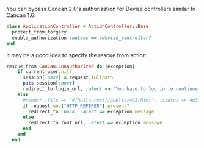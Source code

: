 You can bypass Cancan 2.0's authorization for Devise controllers similar to Cancan 1.6:

```ruby
class ApplicationController < ActionController::Base
  protect_from_forgery
  enable_authorization :unless => :devise_controller?
end
```

It may be a good idea to specify the rescue from action:

```ruby
rescue_from CanCan::Unauthorized do |exception|
    if current_user.nil?
      session[:next] = request.fullpath
      puts session[:next]
      redirect_to login_url, :alert => "You have to log in to continue."
    else
      #render :file => "#{Rails.root}/public/403.html", :status => 403
      if request.env["HTTP_REFERER"].present?
        redirect_to :back, :alert => exception.message
      else
        redirect_to root_url, :alert => exception.message
      end
    end
  end
```